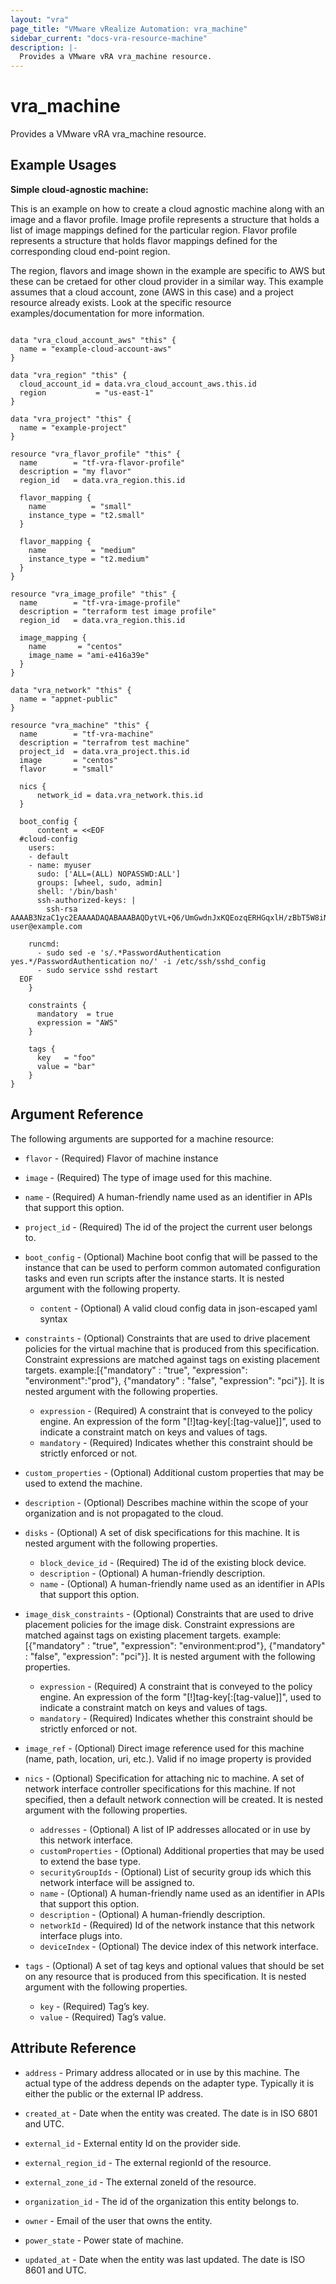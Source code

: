 ```yaml
---
layout: "vra"
page_title: "VMware vRealize Automation: vra_machine"
sidebar_current: "docs-vra-resource-machine"
description: |-
  Provides a VMware vRA vra_machine resource.
---
```


# vra\_machine

Provides a VMware vRA vra_machine resource.

## Example Usages

**Simple cloud-agnostic machine:**

This is an example on how to create a cloud agnostic machine along with an image and a flavor profile.
Image profile represents a structure that holds a list of image mappings defined for the particular region.
Flavor profile represents a structure that holds flavor mappings defined for the corresponding cloud end-point region.

The region, flavors and image shown in the example are specific to AWS but these can be cretaed for other cloud provider in a similar way. This example assumes that a cloud account, zone (AWS in this case) and a project resource already exists. Look at the specific resource examples/documentation for more information.

```hcl

data "vra_cloud_account_aws" "this" {
  name = "example-cloud-account-aws"
}

data "vra_region" "this" {
  cloud_account_id = data.vra_cloud_account_aws.this.id
  region           = "us-east-1"
}

data "vra_project" "this" {
  name = "example-project"
}

resource "vra_flavor_profile" "this" {
  name        = "tf-vra-flavor-profile"
  description = "my flavor"
  region_id   = data.vra_region.this.id

  flavor_mapping {
    name          = "small"
    instance_type = "t2.small"
  }

  flavor_mapping {
    name          = "medium"
    instance_type = "t2.medium"
  }
}

resource "vra_image_profile" "this" {
  name        = "tf-vra-image-profile"
  description = "terraform test image profile"
  region_id   = data.vra_region.this.id

  image_mapping {
    name       = "centos"
    image_name = "ami-e416a39e"
  }
}

data "vra_network" "this" {
  name = "appnet-public"
}

resource "vra_machine" "this" {
  name        = "tf-vra-machine"
  description = "terrafrom test machine"
  project_id  = data.vra_project.this.id
  image       = "centos"
  flavor      = "small"

  nics {
      network_id = data.vra_network.this.id
  }

  boot_config {
      content = <<EOF
  #cloud-config
    users:
    - default
    - name: myuser
      sudo: ['ALL=(ALL) NOPASSWD:ALL']
      groups: [wheel, sudo, admin]
      shell: '/bin/bash'
      ssh-authorized-keys: |
        ssh-rsa AAAAB3NzaC1yc2EAAAADAQABAAABAQDytVL+Q6/UmGwdnJxKQEozqERHGqxlH/zBbT5W8iNbwgOLF6JWz0o7ThAK/Cf0uPcv78Q6UhOjuRfd2BKBciJx5JsyH4Ly7Ars2v/ZQ492KyZElKRqwibXNWjfZcwKU/6YjDITm15Yh6UWCsvVHg4w72X+TiTxeKDZ0pNt2hcZ5Uje6NvZ4GFKYfl4kNFxBZmBYLFdtq8eNPg3PGREV+pM0xkyXKSAYUsXsgj821AgK/YNByCPY53jNKqXqdFKQXKG7FOs78MdhAF7aGMsVRymY5RtHk9UO0DGzCIHRp9DqmfN9SdIYIf5fb4sEtt8T9uxW32Mx3d9S+vGbmkYoRpY user@example.com
  
    runcmd:
      - sudo sed -e 's/.*PasswordAuthentication yes.*/PasswordAuthentication no/' -i /etc/ssh/sshd_config
      - sudo service sshd restart
  EOF
    }
  
    constraints {
      mandatory  = true
      expression = "AWS"
    }
  
    tags {
      key   = "foo"
      value = "bar"
    }
}
```

## Argument Reference

The following arguments are supported for a machine resource:

* `flavor` - (Required) Flavor of machine instance

* `image` - (Required) The type of image used for this machine.

* `name` - (Required) A human-friendly name used as an identifier in APIs that support this option.

* `project_id` - (Required) The id of the project the current user belongs to.

* `boot_config` - (Optional) Machine boot config that will be passed to the instance that can be used to perform common automated configuration tasks and even run scripts after the instance starts. It is nested argument with the following property.
  * `content` - (Optional) A valid cloud config data in json-escaped yaml syntax

* `constraints` - (Optional) Constraints that are used to drive placement policies for the virtual machine that is produced from this specification. Constraint expressions are matched against tags on existing placement targets.
example:[{"mandatory" : "true", "expression": "environment":"prod"}, {"mandatory" : "false", "expression": "pci"}]. It is nested argument with the following properties.
  * `expression` - (Required) A constraint that is conveyed to the policy engine. An expression of the form "[!]tag-key[:[tag-value]]", used to indicate a constraint match on keys and values of tags.
  * `mandatory` - (Required) Indicates whether this constraint should be strictly enforced or not.

* `custom_properties` - (Optional) Additional custom properties that may be used to extend the machine.

* `description` - (Optional) Describes machine within the scope of your organization and is not propagated to the cloud.

* `disks` - (Optional) A set of disk specifications for this machine. It is nested argument with the following properties.
  * `block_device_id` - (Required) The id of the existing block device.
  * `description` - (Optional) A human-friendly description.
  * `name` - (Optional) A human-friendly name used as an identifier in APIs that support this option.

* `image_disk_constraints` - (Optional) Constraints that are used to drive placement policies for the image disk. Constraint expressions are matched against tags on existing placement targets. example:[{"mandatory" : "true", "expression": "environment:prod"}, {"mandatory" : "false", "expression": "pci"}]. It is nested argument with the following properties.
  * `expression` - (Required) A constraint that is conveyed to the policy engine. An expression of the form "[!]tag-key[:[tag-value]]", used to indicate a constraint match on keys and values of tags.
  * `mandatory` - (Required) Indicates whether this constraint should be strictly enforced or not.

* `image_ref` - (Optional) Direct image reference used for this machine (name, path, location, uri, etc.). Valid if no image property is provided

* `nics` - (Optional) Specification for attaching nic to machine. A set of network interface controller specifications for this machine. If not specified, then a default network connection will be created. It is nested argument with the following properties.
  * `addresses` - (Optional) A list of IP addresses allocated or in use by this network interface.
  * `customProperties` - (Optional) Additional properties that may be used to extend the base type.
  * `securityGroupIds` - (Optional) List of security group ids which this network interface will be assigned to.
  * `name` - (Optional) A human-friendly name used as an identifier in APIs that support this option.
  * `description` - (Optional) A human-friendly description.
  * `networkId` - (Required) Id of the network instance that this network interface plugs into.
  * `deviceIndex` - (Optional) The device index of this network interface.

* `tags` - (Optional) A set of tag keys and optional values that should be set on any resource that is produced from this specification. It is nested argument with the following properties.
  * `key` - (Required) Tag’s key.
  * `value` - (Required) Tag’s value.


## Attribute Reference

* `address` - Primary address allocated or in use by this machine. The actual type of the address depends on the adapter type. Typically it is either the public or the external IP address.

* `created_at` - Date when the entity was created. The date is in ISO 6801 and UTC.

* `external_id` - External entity Id on the provider side.

* `external_region_id` - The external regionId of the resource.

* `external_zone_id` - The external zoneId of the resource.

* `organization_id` - The id of the organization this entity belongs to.

* `owner` - Email of the user that owns the entity.

* `power_state` - Power state of machine.

* `updated_at` - Date when the entity was last updated. The date is ISO 8601 and UTC.

